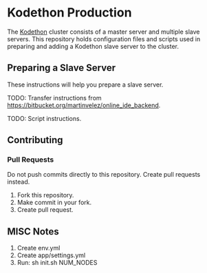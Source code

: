 # Kodethon Production

The [Kodethon](https://kodethon.com) cluster consists of a master server and multiple slave servers.
This repository holds configuration files and scripts used in preparing and
adding a Kodethon slave server to the cluster.

## Preparing a Slave Server

These instructions will help you prepare a slave server.

TODO: Transfer instructions from https://bitbucket.org/martinvelez/online_ide_backend.

TODO: Script instructions.

## Contributing

### Pull Requests

Do not push commits directly to this repository.  Create pull requests instead.

1. Fork this repository.
2. Make commit in your fork.
3. Create pull request.

## MISC Notes

1. Create env.yml
2. Create app/settings.yml
3. Run: sh init.sh NUM_NODES



